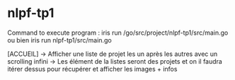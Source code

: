 # nlpf-tp1

Command to execute program :
  iris run /go/src/project/nlpf-tp1/src/main.go
    ou bien 
  iris run nlpf-tp1/src/main.go

[ACCUEIL]
-> Afficher une liste de projet les un après les autres avec un scrolling
infini
-> Les élément de la listes seront des projets et on il faudra itérer dessus
pour récupérer et afficher les images + infos 

